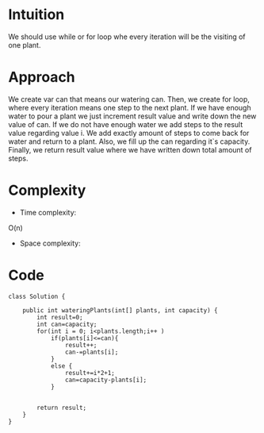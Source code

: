 # Intuition
<!-- Describe your first thoughts on how to solve this problem. -->
We should use while or for loop whe every iteration will be the visiting of one plant.
# Approach
<!-- Describe your approach to solving the problem. -->
We create var can that means our watering can. Then, we create for loop, where every iteration means one step to the next plant. If we have enough water to pour a plant we just increment result value and write down the new value of can. If we do not have enough water we add steps to the result value regarding value i. We add exactly amount of steps to come back for water and return to a plant. Also, we fill up the can regarding it`s capacity. Finally, we return result value where we have written down total amount of steps.
# Complexity
- Time complexity:
<!-- Add your time complexity here, e.g. $$O(n)$$ -->
O(n)
- Space complexity:
<!-- Add your space complexity here, e.g. $$O(n)$$ -->

# Code
```
class Solution {

    public int wateringPlants(int[] plants, int capacity) {
        int result=0;
        int can=capacity;
        for(int i = 0; i<plants.length;i++ )
            if(plants[i]<=can){
                result++;
                can-=plants[i];
            }
            else {
                result+=i*2+1;
                can=capacity-plants[i];
            }


        return result;
    }
}
```